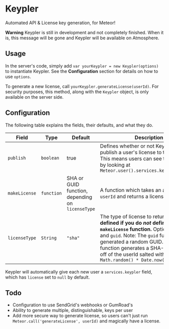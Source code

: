 # Keypler

Automated API & License key generation, for Meteor!

**Warning** Keypler is still in development and not completely finished. When it is, this message will be gone and Keypler will be available on Atmosphere.

## Usage

In the server's code, simply add `var yourKeypler = new Keypler(options)` to instantiate Keypler. See the **Configuration** section for details on how to use `options`.

To generate a new license, call `yourKeypler.generateLicense(userId)`. For security purposes, this method, along with the `Keypler` object, is only available on the server side.

## Configuration

The following table explains the fields, their defaults, and what they do.

| Field         | Type       | Default                                          | Description
| ------------- | ---------- | ------------------------------------------------ | ----------------------
| `publish`     | `boolean`  | true                                             | Defines whether or not Keypler will publish a user's license to the client side. This means users can see their license by looking at `Meteor.user().services.keypler.license`
| `makeLicense` | `function` | SHA or GUID function, depending on `licenseType` | A function which takes an argument of `userId` and returns a license key.
| `licenseType` | `String`   | `"sha"`                                          | The type of license to return. **Only to be defined if you do *not* define your own `makeLicense` function.** Options are `sha` and `guid`. Note: The `guid` function generated a random GUID. The `sha` function generates a SHA-1 hash based off of the userId salted with `Math.random() * Date.now()`


Keypler will automatically give each new user a `services.keypler` field, which has `license` set to `null` by default.

## Todo

* Configuration to use SendGrid's webhooks or GumRoad's
* Ability to generate multiple, distinguishable, keys per user
* Add more secure way to generate license, so users can't just run `Meteor.call('generateLicense', userId)` and magically have a license.